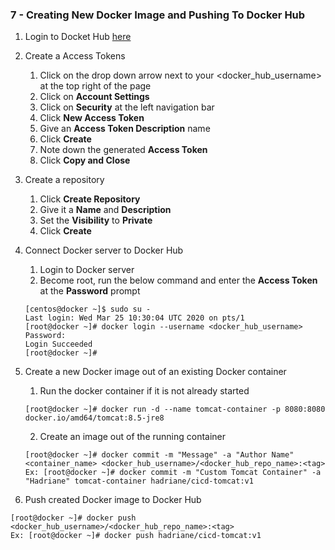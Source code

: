 ### 7 - Creating New Docker Image and Pushing To Docker Hub

1. Login to Docket Hub [here](https://hub.docker.com/)

2. Create a Access Tokens
    1. Click on the drop down arrow next to your <docker_hub_username> at the top right of the page
    2. Click on **Account Settings**
    3. Click on **Security** at the left navigation bar
    4. Click **New Access Token**
    5. Give an **Access Token Description** name
    6. Click **Create**
    7. Note down the generated **Access Token**
    8. Click **Copy and Close**

3. Create a repository
    1. Click **Create Repository**
    2. Give it a **Name** and **Description**
    3. Set the **Visibility** to **Private**
    4. Click **Create**

4. Connect Docker server to Docker Hub
    1. Login to Docker server
    2. Become root, run the below command and enter the **Access Token** at the **Password** prompt
    ```
    [centos@docker ~]$ sudo su -
    Last login: Wed Mar 25 10:30:04 UTC 2020 on pts/1
    [root@docker ~]# docker login --username <docker_hub_username>
    Password:
    Login Succeeded
    [root@docker ~]#
    ```

5. Create a new Docker image out of an existing Docker container
    1. Run the docker container if it is not already started
    ```
    [root@docker ~]# docker run -d --name tomcat-container -p 8080:8080 docker.io/amd64/tomcat:8.5-jre8
    ```
    2. Create an image out of the running container
   ```
   [root@docker ~]# docker commit -m "Message" -a "Author Name" <container_name> <docker_hub_username>/<docker_hub_repo_name>:<tag>
   Ex: [root@docker ~]# docker commit -m "Custom Tomcat Container" -a "Hadriane" tomcat-container hadriane/cicd-tomcat:v1
   ```

6. Push created Docker image to Docker Hub
```
[root@docker ~]# docker push <docker_hub_username>/<docker_hub_repo_name>:<tag>
Ex: [root@docker ~]# docker push hadriane/cicd-tomcat:v1
```
